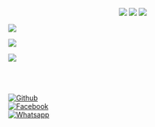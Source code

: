 <p align="center" width="100%" height="auto">
    <img src="https://visitor-badge.laobi.icu/badge?page_id=younis-dgk.younis-dgk"/>
    <img src="https://img.shields.io/github/followers/younis-dgk?style=flat"/>
    <img src="https://img.shields.io/github/stars/younis-dgk?style=flat"/>
</p>

[![](https://img.shields.io/badge/Facebook-blue?logo=Facebook&logoColor=blue&labelColor=white)](https://www.facebook.com/YounisDgk)

[![](https://img.shields.io/badge/Messenger-red?logo=Messenger&logoColor=red&labelColor=black)](https://m.me/YounisDgk) <br>

[![](https://img.shields.io/badge/Whatsapp-CHAT-red?logo=Whatsapp&logoColor=Brightgreen&labelColor=white)](https://wa.me/923404708884?text=hey+YounisXyz) <br><br>


<b></b> </br> <br>[![Github](https://img.shields.io/badge/Github-Younis.Dgk-dimgray?style=flat-square&logo=github)](https://github.com/younis-dgk)<br> [![Facebook](https://img.shields.io/badge/Facebook-Muhammad+Younis-blue?style=flat-square&logo=facebook)](https://www.facebook.com/YounisDgk)<br> [![Whatsapp](https://img.shields.io/badge/Whatsapp-YOUNISXYZ-deepgreen?style=flat-square&logo=whatsapp)](https://wa.me/+923404708884)
&nbsp;&nbsp;     &nbsp;&nbsp;    &nbsp;&nbsp;   &nbsp;&nbsp;   &nbsp;&nbsp;   
